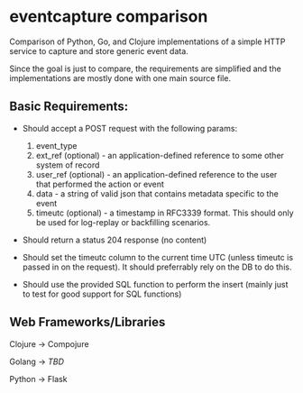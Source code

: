 eventcapture comparison
=======================

Comparison of Python, Go, and Clojure implementations of a simple HTTP service to capture and store generic event data.

Since the goal is just to compare, the requirements are simplified and the implementations are mostly done with one main source file.

Basic Requirements:
-------------------

- Should accept a POST request with the following params:
   1. event_type
   2. ext_ref (optional) - an application-defined reference to some other system of record
   3. user_ref (optional) - an  application-defined reference to the user that performed the action or event
   4. data - a string of valid json that contains metadata specific to the event
   5. timeutc (optional) - a timestamp in RFC3339 format. This should only be used for log-replay or backfilling scenarios.

- Should return a status 204 response (no content)

- Should set the timeutc column to the current time UTC (unless timeutc is passed in on the request). It should preferrably rely on the DB to do this.

- Should use the provided SQL function to perform the insert (mainly just to test for good support for SQL functions)

Web Frameworks/Libraries
----------

Clojure -> Compojure

Golang -> *TBD*

Python -> Flask
